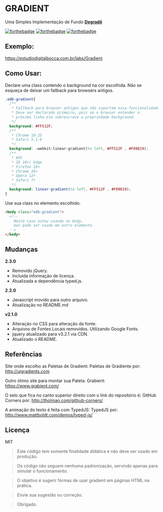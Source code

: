 # GRADIENT #

Uma Simples Implementação de Fundo **[Degradê](https://pt.wikipedia.org/wiki/Degrad%C3%AA)**

[![forthebadge](http://forthebadge.com/images/badges/uses-badges.svg)](http://forthebadge.com)
[![forthebadge](http://forthebadge.com/images/badges/contains-technical-debt.svg)](http://forthebadge.com)
[![forthebadge](http://forthebadge.com/images/badges/built-by-developers.svg)](http://forthebadge.com)

## Exemplo: ##

https://estudiodigitalbocca.com.br/labs/Gradient

## Como Usar: ##

Declare uma class contendo o background na cor escolhida.
Não se esqueça de deixar um fallback para browsers antigos.

```css
.edb-gradient{
  /**
   * Fallback para browser antigos que não suportam essa funcionalidade
   * Deve ser declarado primeiro, pois se o browser entender a
   * próxima linha ele sobrescreve a propriedade background.
   */
  background: #FF512F;
  /**
   * Chrome 10-25
   * Safari 5.1-6
   */
  background: -webkit-linear-gradient(to left, #FF512F , #F09819);
  /**
   * W3C
   * IE 10+/ Edge
   * Firefox 16+
   * Chrome 26+
   * Opera 12+
   * Safari 7+
   */
  background: linear-gradient(to left, #FF512F , #F09819);
}
```

Use sua class no elemento escolhido.

```html
<body class="edb-gradient">
  <!--
    Neste caso estou usando no body,
    mas pode ser usado em outro elemento.
  -->
</body>
```

## Mudanças ##

**2.3.0**

- Removido jQuery.
- Incluída informação de licença.
- Atualizada a dependência typed.js.

**2.2.0**

- Javascript movido para outro arquivo.
- Atualização no README.md

**v2.1.0**

- Alteração no CSS para alteração da fonte.
- Arquivos de Fontes Locais removidos. Utilizando Google Fonts.
- jquery atualizado para v3.2.1 via CDN.
- Atualizado o README.

## Referências ##

Site onde escolho as Paletas de Gradient:
Paletas de Gradiente por: http://uigradients.com

Outro ótimo site para montar sua Paleta:
Grabient: https://www.grabient.com/

O selo que fica no canto superior direito com o link do repositório é:
GitHub Corners por: http://tholman.com/github-corners/

A animação do texto é feita com TypedJS:
TypedJS por: http://www.mattboldt.com/demos/typed-js/

## Licença ##

MIT

> Este código tem somente finalidade didática e não deve ser usado em produção.

> Os código não seguem nenhuma padronização, servindo apenas para simular o funcionamento.

> O objetivo é sugerir formas de usar gradient em páginas HTML na prática.

> Envie sua sugestão ou correção.

> Obrigado.
